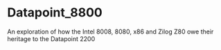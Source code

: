# Datapoint_8800
An exploration of how the Intel 8008, 8080, x86 and Zilog Z80 owe their heritage to the Datapoint 2200
